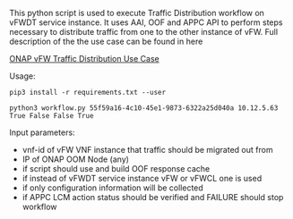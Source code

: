 This python script is used to execute Traffic Distribution workflow on vFWDT service instance.
It uses AAI, OOF and APPC API to perform steps necessary to distribute traffic from one to the other 
instance of vFW. Full description of the the use case can be found in here

[ONAP vFW Traffic Distribution Use Case](https://docs.onap.org/en/latest/submodules/integration.git/docs/docs_vFWDT.html)

Usage:

`pip3 install -r requirements.txt --user`

`python3 workflow.py 55f59a16-4c10-45e1-9873-6322a25d040a 10.12.5.63 True False False True`

Input parameters:
* vnf-id of vFW VNF instance that traffic should be migrated out from
* IP of ONAP OOM Node (any)
* if script should use and build OOF response cache
* if instead of vFWDT service instance vFW or vFWCL one is used
* if only configuration information will be collected
* if APPC LCM action status should be verified and FAILURE should stop workflow

